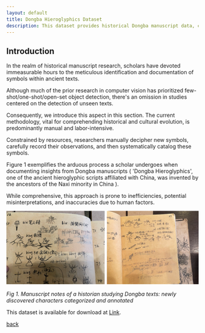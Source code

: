 ```yaml
---
layout: default
title: Dongba Hieroglyphics Dataset
description: This dataset provides historical Dongba manuscript data, collected from the Naxi Yuan Ke Dongba Ancient Books Translation and Annotation, ISBN 978-7-5367-8040-8.
---
```


## Introduction
In the realm of historical manuscript research, scholars have devoted immeasurable hours to the meticulous identification and documentation of symbols within ancient texts.

Although much of the prior research in computer vision has prioritized few-shot/one-shot/open-set object detection, there's an omission in studies centered on the detection of unseen texts. 

Consequently, we introduce this aspect in this section. The current methodology, vital for comprehending historical and cultural evolution, is predominantly manual and labor-intensive. 

Constrained by resources, researchers manually decipher new symbols, carefully record their observations, and then systematically catalog these symbols. 

Figure 1 exemplifies the arduous process a scholar undergoes when documenting insights from Dongba manuscripts ( 'Dongba Hieroglyphics', one of the ancient hieroglyphic scripts affiliated with China, was invented by the ancestors of the Naxi minority in China ).  

While comprehensive, this approach is prone to inefficiencies, potential misinterpretations, and inaccuracies due to human factors. 

![](/docs/7.png)

*Fig 1. Manuscript notes of a historian studying Dongba texts: newly discovered characters categorized and annotated*

This dataset is available for download at  [Link](https://github.com/infinite-hwb/ots/tree/master/DATA/DBH%20dataset).

[back](./)

